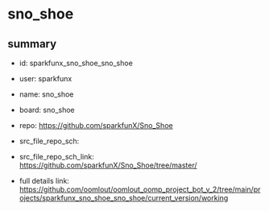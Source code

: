 # sno_shoe
 
## summary 
* id: sparkfunx_sno_shoe_sno_shoe
* user: sparkfunx
* name: sno_shoe
* board: sno_shoe
* repo: https://github.com/sparkfunX/Sno_Shoe



* src_file_repo_sch: 
* src_file_repo_sch_link: https://github.com/sparkfunX/Sno_Shoe/tree/master/
* full details link: https://github.com/oomlout/oomlout_oomp_project_bot_v_2/tree/main/projects/sparkfunx_sno_shoe_sno_shoe/current_version/working  








